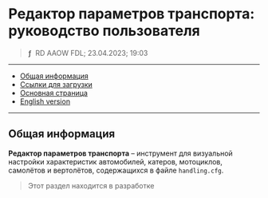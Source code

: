 # Редактор параметров транспорта: руководство пользователя
> **ƒ** &nbsp;RD AAOW FDL; 23.04.2023; 19:03

---

- [Общая информация](#section)
- [Ссылки для загрузки](https://adslbarxatov.github.io/DPArray/ru#vice-city-toolset)
- [Основная страница](https://adslbarxatov.github.io/ViceCityToolset/ru)
- [English version](https://adslbarxatov.github.io/ViceCityToolset/handling)

---

## Общая информация

**Редактор параметров транспорта** – инструмент для визуальной настройки характеристик автомобилей,
катеров, мотоциклов, самолётов и вертолётов, содержащихся в файле `handling.cfg`.

> Этот раздел находится в разработке
